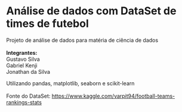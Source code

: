 # Análise de dados com DataSet de times de futebol
Projeto de análise de dados para matéria de ciência de dados <br><br>
**Integrantes:**<br>
Gustavo Silva <br>
Gabriel Kenji<br>
Jonathan da Silva<br>

Utilizando pandas, matplotlib, seaborn e scikit-learn <br><br>
Fonte do DataSet: https://www.kaggle.com/varpit94/football-teams-rankings-stats

